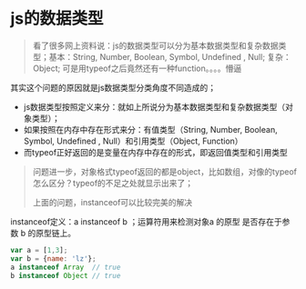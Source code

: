 # js的数据类型

> 看了很多网上资料说：js的数据类型可以分为基本数据类型和复杂数据类型；基本：String, Number, Boolean, Symbol, Undefined , Null; 复杂：Object; 	可是用typeof之后竟然还有一种function。。。。懵逼

其实这个问题的原因就是js数据类型分类角度不同造成的；

- js数据类型按照定义来分：就如上所说分为基本数据类型和复杂数据类型（对象类型）；
- 如果按照在内存中存在形式来分：有值类型（String, Number, Boolean, Symbol, Undefined , Null）和引用类型（Object, Function）
- 而typeof正好返回的是变量在内存中存在的形式，即返回值类型和引用类型



> 问题进一步，对象格式typeof返回的都是object，比如数组，对像的typeof怎么区分？typeof的不足之处就显示出来了；
>
> 上面的问题，instanceof可以比较完美的解决

instanceof定义：a instanceof b ；运算符用来检测对象a 的原型 是否存在于参数 b 的原型链上。

```javascript
var a = [1,3];
var b = {name: 'lz'};
a instanceof Array  // true
b instanceof Object // true
```


